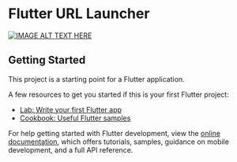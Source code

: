 # Flutter URL Launcher

[![IMAGE ALT TEXT HERE](https://i.ytimg.com/vi/S5pBcTlMy_M/maxresdefault.jpg)](https://www.youtube.com/watch?v=S5pBcTlMy_M)

## Getting Started

This project is a starting point for a Flutter application.

A few resources to get you started if this is your first Flutter project:

- [Lab: Write your first Flutter app](https://docs.flutter.dev/get-started/codelab)
- [Cookbook: Useful Flutter samples](https://docs.flutter.dev/cookbook)

For help getting started with Flutter development, view the
[online documentation](https://docs.flutter.dev/), which offers tutorials,
samples, guidance on mobile development, and a full API reference.
